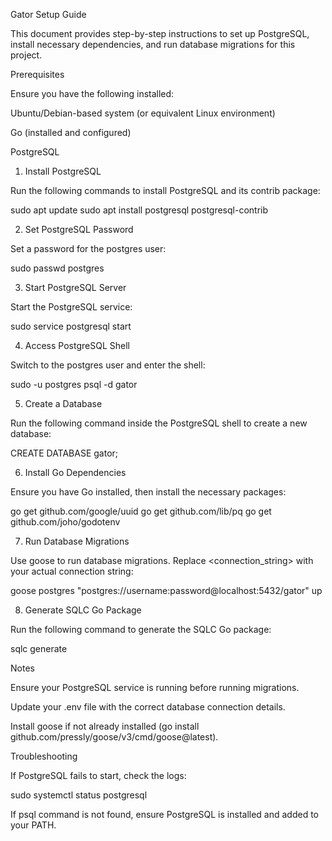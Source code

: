 Gator Setup Guide

This document provides step-by-step instructions to set up PostgreSQL, install necessary dependencies, and run database migrations for this project.

Prerequisites

Ensure you have the following installed:

Ubuntu/Debian-based system (or equivalent Linux environment)

Go (installed and configured)

PostgreSQL

1. Install PostgreSQL

Run the following commands to install PostgreSQL and its contrib package:

sudo apt update
sudo apt install postgresql postgresql-contrib

2. Set PostgreSQL Password

Set a password for the postgres user:

sudo passwd postgres

3. Start PostgreSQL Server

Start the PostgreSQL service:

sudo service postgresql start

4. Access PostgreSQL Shell

Switch to the postgres user and enter the shell:

sudo -u postgres psql -d gator

5. Create a Database

Run the following command inside the PostgreSQL shell to create a new database:

CREATE DATABASE gator;

6. Install Go Dependencies

Ensure you have Go installed, then install the necessary packages:

go get github.com/google/uuid
go get github.com/lib/pq
go get github.com/joho/godotenv

7. Run Database Migrations

Use goose to run database migrations. Replace <connection_string> with your actual connection string:

goose postgres "postgres://username:password@localhost:5432/gator" up

8. Generate SQLC Go Package

Run the following command to generate the SQLC Go package:

sqlc generate

Notes

Ensure your PostgreSQL service is running before running migrations.

Update your .env file with the correct database connection details.

Install goose if not already installed (go install github.com/pressly/goose/v3/cmd/goose@latest).

Troubleshooting

If PostgreSQL fails to start, check the logs:

sudo systemctl status postgresql

If psql command is not found, ensure PostgreSQL is installed and added to your PATH.